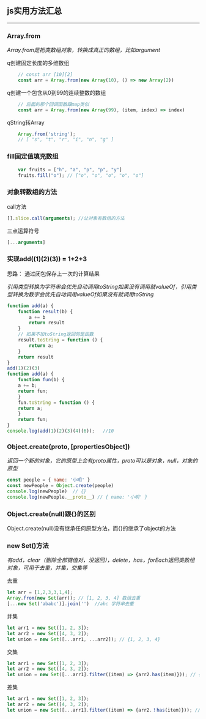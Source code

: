 ## js实用方法汇总
---

### Array.from
*Array.from是把类数组对象，转换成真正的数组，比如argument*

q创建固定长度的多维数组

```javascript
    // const arr [10][2]
    const arr = Array.from(new Array(10), () => new Array(2))
```
q创建一个包含从0到99的连续整数的数组

```javascript
    // 后面的那个回调函数跟map类似
    const arr = Array.from(new Array(99), (item, index) => index)
```

qString转Array
    
```javascript
    Array.from('string'); 
    // [ "s", "t", "r", "i", "n", "g" ]
```



### fill固定值填充数组

```javascript
    var fruits = ["h", "a", "p", "p", "y"]
    fruits.fill("o"); // ["o", "o", "o", "o", "o"]
```



### 对象转数组的方法

call方法

```javascript
[].slice.call(arguments); //让对象有数组的方法
```

三点运算符号

```javascript
[...arguments]
```


### 实现add((1)(2)(3)) = 1+2+3

思路： 通过闭包保存上一次的计算结果

*引用类型转换为字符串会优先自动调用toString如果没有调用就valueOf，引用类型转换为数字会优先自动调用valueOf如果没有就调用toString*

```javascript
function add(a) {
    function result(b) {
        a += b
        return result
    }
    // 如果不加toString返回的是函数
    result.toString = function () {
        return a;
    }
    return result
}
add(1)(2)(3)
function add(a) {
    function fun(b) {
    a += b;
    return fun;
    }
    fun.toString = function () {
    return a;
    }
    return fun;
}
console.log(add(1)(2)(3)(4)(6));   //10
```

### Object.create(proto, [propertiesObject])
*返回一个新的对象，它的原型上会有proto属性，proto可以是对象，null，对象的原型*

```javascript
const people = { name: '小明' }
const newPeople = Object.create(people)
console.log(newPeople)  // {}
console.log(newPeople.__proto__) // { name: '小明' }
```

### Object.create(null)跟{}的区别
Object.create(null)没有继承任何原型方法，而{}的继承了object的方法

### new Set()方法
*有add，clear（删除全部键值对，没返回），delete，has，forEach返回类数组对象，可用于去重，并集，交集等*

去重

```javascript
let arr = [1,2,3,3,1,4];
Array.from(new Set(arr)); // [1, 2, 3, 4] 数组去重
[...new Set('ababc')].join('')  //abc 字符串去重
```

并集

```javascript
let arr1 = new Set([1, 2, 3]);
let arr2 = new Set([4, 3, 2]);
let union = new Set([...arr1, ...arr2]); // {1, 2, 3, 4}
```

交集

```javascript
let arr1 = new Set([1, 2, 3]);
let arr2 = new Set([4, 3, 2]);
let union = new Set([...arr1].filter((item) => {arr2.has(item)})); // {2, 3}
```

差集

```javascript
let arr1 = new Set([1, 2, 3]);
let arr2 = new Set([4, 3, 2]);
let union = new Set([...arr1].filter((item) => {arr2.！has(item)})); // {1}
```